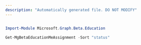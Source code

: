 ```yaml
---
description: "Automatically generated file. DO NOT MODIFY"
---
```


```powershell

Import-Module Microsoft.Graph.Beta.Education

Get-MgBetaEducationMeAssignment -Sort "status" 

```